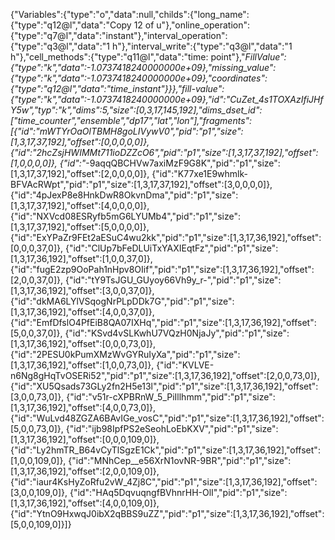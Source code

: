 {"Variables":{"type":"o","data":null,"childs":{"long_name":{"type":"q12@l","data":"Copy 12 of u"},"online_operation":{"type":"q7@l","data":"instant"},"interval_operation":{"type":"q3@l","data":"1 h"},"interval_write":{"type":"q3@l","data":"1 h"},"cell_methods":{"type":"q11@l","data":"time: point"},"_FillValue":{"type":"k","data":-1.0737418240000000e+09},"missing_value":{"type":"k","data":-1.0737418240000000e+09},"coordinates":{"type":"q12@l","data":"time_instant"}}},"fill-value":{"type":"k","data":-1.0737418240000000e+09},"id":"CuZet_4s1TOXAzIfiJHfY5w","typ":"k","dims":5,"size":[0,3,17,145,192],"dims_dset_id":["time_counter","ensemble","dp17","lat","lon"],"fragments":[{"id":"mWTYrOaOlTBMH8goLIVywV0","pid":"p1","size":[1,3,17,37,192],"offset":[0,0,0,0,0]},
{"id":"2hcZsjHWIMMt711ioDZZcO6","pid":"p1","size":[1,3,17,37,192],"offset":[1,0,0,0,0]},
{"id":"_-9aqqQBCHVw7axiMzF9G8K","pid":"p1","size":[1,3,17,37,192],"offset":[2,0,0,0,0]},
{"id":"K77xe1E9whmlk-BFVAcRWpt","pid":"p1","size":[1,3,17,37,192],"offset":[3,0,0,0,0]},
{"id":"4pJexP8e8HnkDwR8OkvnDma","pid":"p1","size":[1,3,17,37,192],"offset":[4,0,0,0,0]},
{"id":"NXVcd08ESRyfb5mG6LYUMb4","pid":"p1","size":[1,3,17,37,192],"offset":[5,0,0,0,0]},
{"id":"ExYPaZr9FEt2aESuC4wu2kk","pid":"p1","size":[1,3,17,36,192],"offset":[0,0,0,37,0]},
{"id":"ClUp7bFeDLUiTxYAXIEqtFz","pid":"p1","size":[1,3,17,36,192],"offset":[1,0,0,37,0]},
{"id":"fugE2zp9OoPah1nHpv8OIif","pid":"p1","size":[1,3,17,36,192],"offset":[2,0,0,37,0]},
{"id":"tY9TsJGU_GUyoy66Vh9y_r-","pid":"p1","size":[1,3,17,36,192],"offset":[3,0,0,37,0]},
{"id":"dkMA6LYlVSqogNrPLpDDk7G","pid":"p1","size":[1,3,17,36,192],"offset":[4,0,0,37,0]},
{"id":"EmfDfslO4PfEiB8QA07IXHq","pid":"p1","size":[1,3,17,36,192],"offset":[5,0,0,37,0]},
{"id":"KSvd4vSLKwhU7VQzH0NjaJy","pid":"p1","size":[1,3,17,36,192],"offset":[0,0,0,73,0]},
{"id":"2PESU0kPumXMzWvGYRuIyXa","pid":"p1","size":[1,3,17,36,192],"offset":[1,0,0,73,0]},
{"id":"KVLVE-n6Ng8gHqTvOSERi52","pid":"p1","size":[1,3,17,36,192],"offset":[2,0,0,73,0]},
{"id":"XU5Qsads73GLy2fn2H5e13l","pid":"p1","size":[1,3,17,36,192],"offset":[3,0,0,73,0]},
{"id":"v51r-cXPBRnW_5_PiIllhmm","pid":"p1","size":[1,3,17,36,192],"offset":[4,0,0,73,0]},
{"id":"WuLvd48ZGZA6BAvIGe_vosC","pid":"p1","size":[1,3,17,36,192],"offset":[5,0,0,73,0]},
{"id":"ijb98IpfPS2eSeohLoEbKXV","pid":"p1","size":[1,3,17,36,192],"offset":[0,0,0,109,0]},
{"id":"Ly2hmTR_B64vCyTlSgzE1Ck","pid":"p1","size":[1,3,17,36,192],"offset":[1,0,0,109,0]},
{"id":"MNhCep__e56XrN1ovNR-9BR","pid":"p1","size":[1,3,17,36,192],"offset":[2,0,0,109,0]},
{"id":"iaur4KsHyZoRfu2vW_4Zj8C","pid":"p1","size":[1,3,17,36,192],"offset":[3,0,0,109,0]},
{"id":"HAq5DqvuqngfBVhnrHH-OlI","pid":"p1","size":[1,3,17,36,192],"offset":[4,0,0,109,0]},
{"id":"YtnO9HxwqJ0ibX2qBBS9uZZ","pid":"p1","size":[1,3,17,36,192],"offset":[5,0,0,109,0]}]}